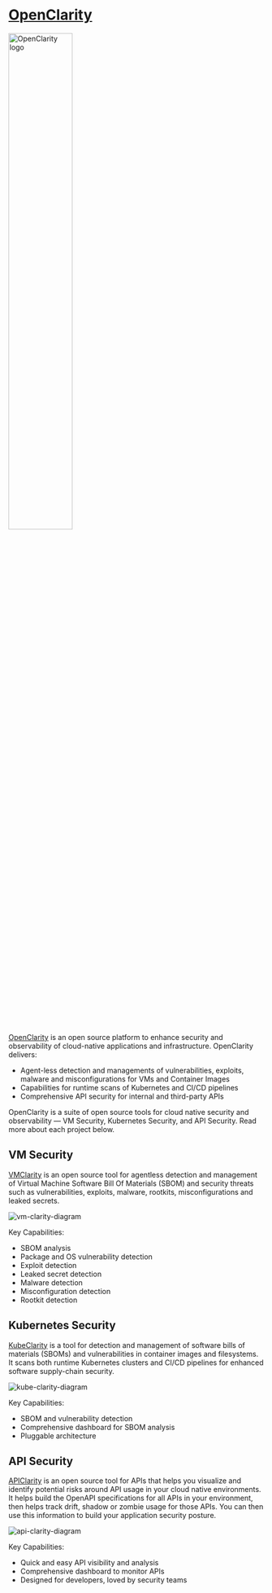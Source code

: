 
# [OpenClarity](https://openclarity.io)

<picture>
  <source media="(prefers-color-scheme: dark)" srcset="https://docs.openclarity.io/img/footer-logos/OC_logo_H_1C_white.svg">
  <source media="(prefers-color-scheme: light)" srcset="https://docs.openclarity.io/img/color-logo/logo.svg">
  <img alt="OpenClarity logo" src="https://docs.openclarity.io/img/color-logo/logo.svg" width="50%">
</picture>

[OpenClarity](https://openclarity.io) is an open source platform to enhance security and observability of cloud-native applications and infrastructure.
OpenClarity delivers:

- Agent-less detection and managements of vulnerabilities, exploits, malware and misconfigurations for VMs and Container Images
- Capabilities for runtime scans of Kubernetes and CI/CD pipelines
- Comprehensive API security for internal and third-party APIs

OpenClarity is a suite of open source tools for cloud native security and observability — VM Security, Kubernetes Security, and API Security. Read more about each project below.

## VM Security

[VMClarity](https://github.com/openclarity/vmclarity) is an open source tool for agentless detection and management of Virtual Machine Software Bill Of Materials (SBOM) and security threats such as vulnerabilities, exploits, malware, rootkits, misconfigurations and leaked secrets.

![vm-clarity-diagram](profile/img/vm-clarity-diagram.webp)

Key Capabilities:

- SBOM analysis
- Package and OS vulnerability detection
- Exploit detection
- Leaked secret detection
- Malware detection
- Misconfiguration detection
- Rootkit detection

## Kubernetes Security

[KubeClarity](https://github.com/openclarity/kubeclarity) is a tool for detection and management of software bills of materials (SBOMs) and vulnerabilities in container images and filesystems. It scans both runtime Kubernetes clusters and CI/CD pipelines for enhanced software supply-chain security.

![kube-clarity-diagram](profile/img/kube-clarity-diagram.webp)

Key Capabilities:

- SBOM and vulnerability detection
- Comprehensive dashboard for SBOM analysis
- Pluggable architecture

## API Security

[APIClarity](https://github.com/openclarity/apiclarity) is an open source tool for APIs that helps you visualize and identify potential risks around API usage in your cloud native environments. It helps build the OpenAPI specifications for all APIs in your environment, then helps track drift, shadow or zombie usage for those APIs. You can then use this information to build your application security posture.

![api-clarity-diagram](profile/img/apiclarity-docs-diagram.jpeg)

Key Capabilities:

- Quick and easy API visibility and analysis
- Comprehensive dashboard to monitor APIs
- Designed for developers, loved by security teams
